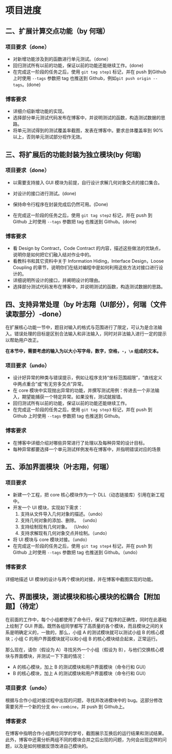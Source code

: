 # 项目进度



## 二、扩展计算交点功能（by 何瑞）

### 项目要求（done）

- 对新增功能涉及到的函数进行单元测试。（done）
- 回归测试所有以前的功能，保证以前的功能还能继续工作。(done)
- 在完成这一阶段的任务之后，使用 `git tag step1` 标记，并在 push 到Github 上时使用 `--tags` 参数把 tag 也推送到 Github，例如`git push origin --tags`。(done)

### 博客要求

- 详细介绍新增功能的实现。
- 选择部分单元测试代码发布在博客中，并说明测试的函数，构造测试数据的思路。
- 将单元测试得到的测试覆盖率截图，发表在博客中。要求总体覆盖率到 90% 以上，否则单元测试部分视作无效。





## 三、将扩展后的功能封装为独立模块(by 何瑞)

### 项目要求（done）

- 以需要支持接入 GUI 模块为前提，自行设计求解几何对象交点的接口集合。

- 对设计的接口进行测试。(done)

- 保持命令行程序在封装完成后仍然可用。(Done)

- 在完成这一阶段的任务之后，使用 `git tag step2` 标记，并在 push 到 Github 上时使用 `--tags` 参数把 tag 也推送到 Github。(done)

  

### 博客要求

- 看 Design by Contract，Code Contract 的内容，描述这些做法的优缺点，说明你是如何把它们融入结对作业中的。
- 看教科书和其它资料中关于 Information Hiding，Interface Design，Loose Coupling 的章节，说明你们在结对编程中是如何利用这些方法对接口进行设计的。
- 详细说明所设计的接口，并阐明设计的理由。
- 选择部分测试代码发布在博客中，并说明测试的函数，构造测试数据的思路。









## 四、支持异常处理（by 叶志翔（UI部分），何瑞（文件读取部分）-done）

在扩展核心功能一节中，题目对输入的格式与范围进行了限定，可认为是合法输入。错误处理的目标是区别合法输入和非法输入，同时对非法输入进行一定的提示以帮助用户改正。

**在本节中，需要考虑的输入为以大小写字母，数字，空格，`-`，`\n` 组成的文本。**

### 项目要求（undo）

- 设计好异常的种类与错误提示，例如让程序支持“坐标范围超限”，“直线定义中两点重合”或“有无穷多交点”异常。
- 在 core 模块中实现抛出异常的功能，并撰写测试用例：传进去一个非法输入，期望能捕获一个特定异常。如果没有，测试就报错。
- 回归测试所有以前的功能，保证以前的功能还能继续工作。
- 在完成这一阶段的任务之后，使用 `git tag step3` 标记，并在 push 到 Github 上时使用 `--tags` 参数把 tag 也推送到 Github。

### 博客要求

- 在博客中详细介绍对哪些异常进行了处理以及每种异常的设计目标。
- 每种异常都要选择一个单元测试样例发布在博客中，并指明错误对应的场景





## 五、添加界面模块（叶志翔，何瑞）

### 项目要求

- 新建一个工程，把 core 核心模块作为一个 DLL（动态链接库）引用在新工程中。
- 开发一个 UI 模块，实现如下需求： 
  1. 支持从文件导入几何对象的描述。（undo）
  2. 支持几何对象的添加、删除。 （undo）
  3. 支持绘制现有几何对象。 （Undo）
  4. 支持求解现有几何对象交点并绘制。（undo）
- 将 UI 模块与 core 模块对接。（undo）
- 在完成这一阶段的任务之后，使用 `git tag step4` 标记，并在 push 到 Github 上时使用 `--tags` 参数把 tag 也推送到 Github。（undo）

### 博客要求

详细地描述 UI 模块的设计与两个模块的对接，并在博客中截图实现的功能。







## 六、界面模块，测试模块和核心模块的松耦合【附加题】（待定）

在前面的工作中，每个小组都使用了命令行，保证了程序的正确性，同时在此基础上绘制了 GUI  界面。既然各组同学都写了高质量的各个模块，而且模块之间的关系是明确定义的，一致的，那么，小组 A 的测试模块就可以测试小组 B 的核心模块；小组 C 的用户界面模块就可以和小组 B 的核心模块结合起来，正常运行。

那么现在，请你（假设为 A）寻找另外一个小组（假设为 B），与他们交换核心模块与界面模块，并测试一下下面的情况：

- A 的核心模块，加上 B 的测试模块和用户界面模块（命令行和 GUI）
- B 的核心模块，加上 A 的测试模块和用户界面模块（命令行和 GUI）

### 项目要求（undo）

根据与合作小组对接过程中出现的问题，寻找并改进模块中的 bug。这部分修改需要另开一个新的分支 `dev-combine`，并 push 到 Github上。

### 博客要求

在博客中指明合作小组两位同学的学号，截图展示互换后的运行结果和测试结果。此外，博客中还需分析两组不同的模块合并之后出现的问题，为何会出现这样的问题，以及是如何根据反馈改进自己模块的。

